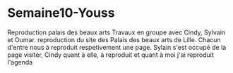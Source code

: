 # Semaine10-Youss
Reproduction palais des beaux arts
Travaux en groupe avec Cindy, Sylvain et Oumar.
reproduction du site des Palais des beaux arts de Lille.
Chacun d'entre nous à reproduit respetivement une page.
Sylain s'est occupé de la page visiter, Cindy quant à elle, à reproduit et quant à moi j'ai reproduit l'agenda

